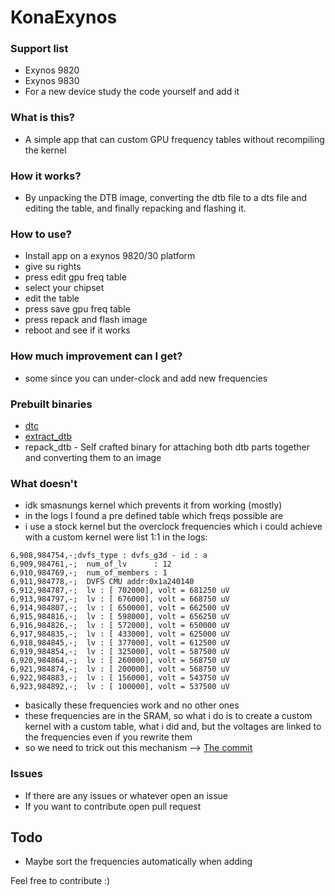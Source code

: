 # KonaExynos

### Support list

* Exynos 9820
* Exynos 9830
* For a new device study the code yourself and add it

### What is this?

- A simple app that can custom GPU frequency tables without recompiling the kernel

### How it works?

- By unpacking the DTB image, converting the dtb file to a dts file and editing the table, and
  finally repacking and flashing it.

### How to use?

- Install app on a exynos 9820/30 platform
- give su rights
- press edit gpu freq table
- select your chipset
- edit the table
- press save gpu freq table
- press repack and flash image
- reboot and see if it works

### How much improvement can I get?

- some since you can under-clock and add new frequencies

### Prebuilt binaries

- [dtc](https://github.com/xzr467706992/dtc-aosp/tree/standalone)
- [extract_dtb](https://github.com/PabloCastellano/extract-dtb)
- repack_dtb - Self crafted binary for attaching both dtb parts together and converting them to an
  image

### What doesn't

- idk smasnungs kernel which prevents it from working (mostly)
- in the logs I found a pre defined table which freqs possible are
- i use a stock kernel but the overclock frequencies which i could achieve with a custom kernel were
  list 1:1 in the logs:

```
6,908,984754,-;dvfs_type : dvfs_g3d - id : a
6,909,984761,-;  num_of_lv      : 12
6,910,984769,-;  num_of_members : 1
6,911,984778,-;  DVFS CMU addr:0x1a240140
6,912,984787,-;  lv : [ 702000], volt = 681250 uV 
6,913,984797,-;  lv : [ 676000], volt = 668750 uV
6,914,984807,-;  lv : [ 650000], volt = 662500 uV
6,915,984816,-;  lv : [ 598000], volt = 656250 uV
6,916,984826,-;  lv : [ 572000], volt = 650000 uV
6,917,984835,-;  lv : [ 433000], volt = 625000 uV
6,918,984845,-;  lv : [ 377000], volt = 612500 uV
6,919,984854,-;  lv : [ 325000], volt = 587500 uV
6,920,984864,-;  lv : [ 260000], volt = 568750 uV 
6,921,984874,-;  lv : [ 200000], volt = 568750 uV
6,922,984883,-;  lv : [ 156000], volt = 543750 uV
6,923,984892,-;  lv : [ 100000], volt = 537500 uV
```

- basically these frequencies work and no other ones
- these frequencies are in the SRAM, so what i do is to create a custom kernel with a custom table,
  what i did and, but the voltages are linked to the frequencies even if you rewrite them
- so we need to trick out this
  mechanism --> [The commit](https://github.com/Creeeeger/Galaxy_S10_5G_Kernel/commit/da293bfb95effcfcba1900a4a3fb15a95b471ef9#diff-830b66ed3916a0a50cb5b270b4a2b5d1ace91f93ccac5534b69c041558aba923)

### Issues

- If there are any issues or whatever open an issue
- If you want to contribute open pull request

## Todo

- Maybe sort the frequencies automatically when adding

Feel free to contribute :)
